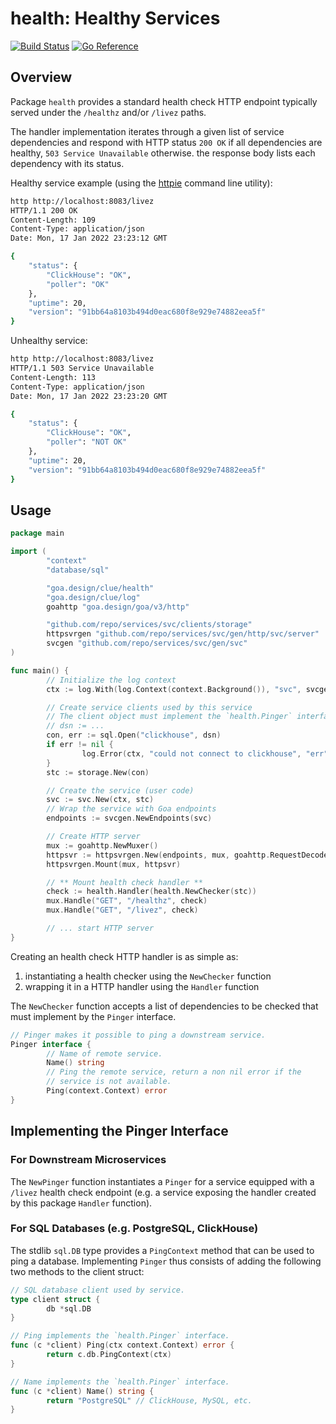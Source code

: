 # health: Healthy Services

[![Build Status](https://github.com/goadesign/clue/workflows/CI/badge.svg?branch=main&event=push)](https://github.com/goadesign/clue/actions?query=branch%3Amain+event%3Apush)
[![Go Reference](https://pkg.go.dev/badge/goa.design/clue/health.svg)](https://pkg.go.dev/goa.design/clue/health)

## Overview

Package `health` provides a standard health check HTTP endpoint typically served
under the `/healthz` and/or `/livez` paths.

The handler implementation iterates through a given list of service dependencies
and respond with HTTP status `200 OK` if all dependencies are healthy,
`503 Service Unavailable` otherwise. the response body lists each dependency
with its status.

Healthy service example (using the [httpie](https://httpie.org/) command line utility):

```bash
http http://localhost:8083/livez
HTTP/1.1 200 OK
Content-Length: 109
Content-Type: application/json
Date: Mon, 17 Jan 2022 23:23:12 GMT

{
    "status": {
        "ClickHouse": "OK",
        "poller": "OK"
    },
    "uptime": 20,
    "version": "91bb64a8103b494d0eac680f8e929e74882eea5f"
}
```

Unhealthy service:

```bash
http http://localhost:8083/livez
HTTP/1.1 503 Service Unavailable
Content-Length: 113
Content-Type: application/json
Date: Mon, 17 Jan 2022 23:23:20 GMT

{
    "status": {
        "ClickHouse": "OK",
        "poller": "NOT OK"
    },
    "uptime": 20,
    "version": "91bb64a8103b494d0eac680f8e929e74882eea5f"
}
```

## Usage

```go
package main

import (
        "context"
        "database/sql"

        "goa.design/clue/health"
        "goa.design/clue/log"
        goahttp "goa.design/goa/v3/http"

        "github.com/repo/services/svc/clients/storage"
        httpsvrgen "github.com/repo/services/svc/gen/http/svc/server"
        svcgen "github.com/repo/services/svc/gen/svc"
)

func main() {
        // Initialize the log context
        ctx := log.With(log.Context(context.Background()), "svc", svcgen.ServiceName)

        // Create service clients used by this service
        // The client object must implement the `health.Pinger` interface
        // dsn := ...
        con, err := sql.Open("clickhouse", dsn)
        if err != nil {
                log.Error(ctx, "could not connect to clickhouse", "err", err.Error())
        }
        stc := storage.New(con)

        // Create the service (user code)
        svc := svc.New(ctx, stc)
        // Wrap the service with Goa endpoints
        endpoints := svcgen.NewEndpoints(svc)

        // Create HTTP server
        mux := goahttp.NewMuxer()
        httpsvr := httpsvrgen.New(endpoints, mux, goahttp.RequestDecoder, goahttp.ResponseEncoder, nil, nil)
        httpsvrgen.Mount(mux, httpsvr)

        // ** Mount health check handler **
        check := health.Handler(health.NewChecker(stc))
        mux.Handle("GET", "/healthz", check)
        mux.Handle("GET", "/livez", check)

        // ... start HTTP server
}
```

Creating an health check HTTP handler is as simple as:

  1. instantiating a health checker using the `NewChecker` function
  2. wrapping it in a HTTP handler using the `Handler` function

The `NewChecker` function accepts a list of dependencies to be checked that must
implement by the `Pinger` interface.

```go
// Pinger makes it possible to ping a downstream service.
Pinger interface {
        // Name of remote service.
        Name() string
        // Ping the remote service, return a non nil error if the
        // service is not available.
        Ping(context.Context) error
}
```

## Implementing the Pinger Interface

### For Downstream Microservices

The `NewPinger` function instantiates a `Pinger` for a service equipped with a
`/livez` health check endpoint (e.g. a service exposing the handler created by
this package `Handler` function).

### For SQL Databases (e.g. PostgreSQL, ClickHouse)

The stdlib `sql.DB` type provides a `PingContext` method that can be used to
ping a database. Implementing `Pinger` thus consists of adding the following two
methods to the client struct:

```go
// SQL database client used by service.
type client struct {
        db *sql.DB
}

// Ping implements the `health.Pinger` interface.
func (c *client) Ping(ctx context.Context) error {
        return c.db.PingContext(ctx)
}

// Name implements the `health.Pinger` interface.
func (c *client) Name() string {
        return "PostgreSQL" // ClickHouse, MySQL, etc.
}
```
